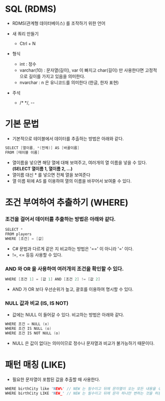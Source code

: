SQL (RDMS)
=====
- RDMS(관계형 데이터베이스) 를 조작하기 위한 언어
- 새 쿼리 만들기
  - Ctrl + N

- 형식
  - int : 정수
  - varchar(10) : 문자열(길이), var 이 빠지고 char(길이) 만 사용한다면 고정적으로 길이를 가지고 있음을 의미한다.
  - nvarchar : n 은 유니코드를 의미한다 (한글, 한자 표현)

- 주석
  - /* */, --

기본 문법
=====
- 기본적으로 테이블에서 데이터를 추출하는 방법은 아래와 같다.

```C
SELECT [열이름, *(전체)] AS [바꿀이름]
FROM [테이블 이름]
```
- 열이름을 넣으면 해당 열에 대해 보여주고, 여러개의 열 이름을 넣을 수 있다. __(SELECT 열이름 1, 열이름 2, ...)__
- 열이름 대신 * 를 넣으면 전체 열을 보여준다
- 열 이름 뒤에 AS 를 이용하여 열의 이름을 바꾸어서 보여줄 수 있다.

조건 부여하여 추출하기 (WHERE)
=====
### 조건을 걸어서 데이터를 추출하는 방법은 아래와 같다.

```C
SELECT *
FROM players
WHERE [조건] = [값]
```
- C# 문법과 다르게 같은 지 비교하는 방법은 '==' 이 아니라 '=' 이다.
- !=, <= 등등 사용할 수 있다.

### AND 와 OR 을 사용하여 여러개의 조건을 확인할 수 있다.
```C
WHERE [조건 1] = [값 1] AND [조건 2] != [값 2]
```
- AND 가 OR 보다 우선순위가 높고, 괄호를 이용하여 명시할 수 있다.

### NULL 값과 비교 (IS, IS NOT)
- 값에는 NULL 이 들어갈 수 있다. 비교하는 방법은 아래와 같다.
```C
WHERE 조건 = NULL (x)
WHERE 조건 IS NULL (o)
WHERE 조건 IS NOT NULL (o)
```
- NULL 은 값이 없다는 의미이므로 정수나 문자열과 비교가 불가능하기 때문이다.

패턴 매칭 (LIKE)
=====
- 필요한 문자열이 포함된 값을 추출할 때 사용한다.
```C
WHERE birthCity like 'NEW%' // NEW 는 필수이고 뒤에 문자열이 오는 모든 내용을 추출 (NEW YORK)
WHERE birthCity LIKE 'NEW_' // NEW 는 필수이고 뒤에 문자 하나만 변하는 것을 허용함 (NEWa, NEWb, NEWc)
```
